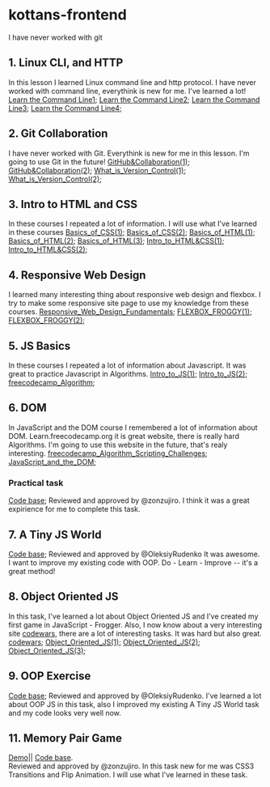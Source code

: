 # kottans-frontend
I have never worked with git

## 1. Linux CLI, and HTTP
In this lesson I learned Linux command line and http protocol. I have never worked with command line, everythink is new for me. I've learned a lot!
[Learn the Command Line1](task_linux_cli/Learn_the_Command_Line(1).PNG);
[Learn the Command Line2](task_linux_cli/Learn_the_Command_Line(2).PNG);
[Learn the Command Line3](task_linux_cli/Learn_the_Command_Line(3).PNG);
[Learn the Command Line4](task_linux_cli/Learn_the_Command_Line(4).PNG);
## 2. Git Collaboration
I have never worked with Git. Everythink is new for me in this lesson. I'm going to use Git in the future!
[GitHub&Collaboration(1)](task_git_collaboration/GitHub&Collaboration(1).png);
[GitHub&Collaboration(2)](task_git_collaboration/GitHub&Collaboration(2).png);
[What_is_Version_Control(1)](task_git_collaboration/What_is_Version_Control(1).png);
[What_is_Version_Control(2)](task_git_collaboration/What_is_Version_Control(2).png);

## 3. Intro to HTML and CSS
In these courses  I repeated  a lot of  information. I will use what I've learned in these courses
[Basics_of_CSS(1)](task_html_css_intro/Basics_of_CSS(1).png);
[Basics_of_CSS(2)](task_html_css_intro/Basics_of_CSS(2).png);
[Basics_of_HTML(1)](task_html_css_intro/Basics_of_HTML(1).png);
[Basics_of_HTML(2)](task_html_css_intro/Basics_of_HTML(2).png);
[Basics_of_HTML(3)](task_html_css_intro/Basics_of_HTML(3).png);
[Intro_to_HTML&CSS(1)](task_html_css_intro/Intro_to_HTML&CSS(1).png);
[Intro_to_HTML&CSS(2)](task_html_css_intro/Intro_to_HTML&CSS(2).png);

## 4. Responsive Web Design
I learned many interesting thing about responsive web design and flexbox. I try to make some responsive site page to use my knowledge from these courses.
[Responsive_Web_Design_Fundamentals](task_responsive_web_design/Responsive_Web_Design_Fundamentals.png);
[FLEXBOX_FROGGY(1)](task_responsive_web_design/FLEXBOX_FROGGY(1).png);
[FLEXBOX_FROGGY(2)](task_responsive_web_design/FLEXBOX_FROGGY(2).png);
## 5. JS Basics
In these courses  I repeated  a lot of  information about Javascript. It was great to practice Javascript in Algorithms.
[Intro_to_JS(1)](task_js_basics/Intro_to_JS(1).png);
[Intro_to_JS(2)](task_js_basics/Intro_to_JS(2).png);
[freecodecamp_Algorithm](task_js_basics/freecodecamp_Algorithm.png);
## 6. DOM
In JavaScript and the DOM course I remembered a lot of information about DOM. Learn.freecodecamp.org  it is great website, there is really hard Algorithms. I'm going to use this website in the future, that's realy interesting.
[freecodecamp_Algorithm_Scripting_Challenges](task_js_dom/freecodecamp_Algorithm_Scripting_Challenges.png);
[JavaScript_and_the_DOM](task_js_dom/JavaScript_and_the_DOM.png);
### Practical task
[Code base](https://github.com/MitchfFirstGit/site); Reviewed and approved by @zonzujiro. 
 I think it was a great expirience for me to complete this task.
## 7. A Tiny JS World
[Code base](https://github.com/MitchfFirstGit/a-tiny-JS-world/blob/gh-pages/index.js);
Reviewed and approved by @OleksiyRudenko
It was awesome. I want to improve my existing code with OOP. Do - Learn - Improve -- it's a great method!
## 8. Object Oriented JS
In this task, I've learned a lot about Object Oriented JS and I've created my first game in JavaScript - Frogger. Also, I now know about a very interesting  site [codewars](https://www.codewars.com/), there are a lot of interesting tasks. It was hard but also great.
[codewars](task_js_oop/codewars.png);
[Object_Oriented_JS(1)](task_js_oop/Object_Oriented_JS(1).png);
[Object_Oriented_JS(2)](task_js_oop/Object_Oriented_JS(2).png);
[Object_Oriented_JS(3)](task_js_oop/Object_Oriented_JS(3).png);
## 9. OOP Exercise
[Code base](https://github.com/MitchfFirstGit/frontend-2019-homeworks/blob/OOP_Exercise/submissions/MitchfFirstGit/OOP_Exercise/index.js);
Reviewed and approved by @OleksiyRudenko.  I've learned a lot about OOP JS in this task, also I improved my existing  A Tiny JS World task and my code looks very well now.
 ## 11. Memory Pair Game
 [Demo](https://mitchffirstgit.github.io/Memory_Game_Kottans/)||  [Code base](https://github.com/MitchfFirstGit/Memory_Game_Kottans).  
 Reviewed and approved by @zonzujiro. 
 In this task new for me was CSS3 Transitions and Flip Animation.  I will use what I've learned in these task.




